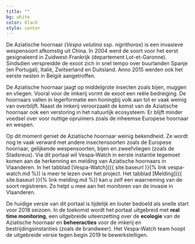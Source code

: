 ```yaml
---
title: ""
bg: white     
color: black  
style: center
---
```


De Aziatische hoornaar (*Vespa velutina* ssp. *nigrithorax*) is een invasieve wespensoort afkomstig uit China. In 2004 werd de soort voor het eerst gesignaleerd in Zuidwest-Frankrijk (departement Lot-et-Garonne). Sindsdien verspreidde de exoot zich in snel tempo over buurlanden Spanje (en Portugal), Italië, Zwitserland en Duitsland. Anno 2015 werden ook het eerste nesten in België aangetroffen.

De Aziatische hoornaar jaagt op middelgrote insecten zoals bijen, muggen en vliegen. Vooral voor de imkerij vormt de exoot een reële bedreiging. De hoornaars vallen in legerformatie een honingbij volk aan tot er vaak weinig van overblijft. Naast de imkerij veroorzaakt de komst van de Aziatische hoornaar ook een verstoring in het natuurlijk ecosysteem. Er blijft minder voedsel over voor nuttige opruimers zoals de inheemse Europese hoornaar en wespen.

Op dit moment geniet de Aziatische hoornaar weinig bekendheid. Ze wordt nog te vaak verward met andere insectensoorten zoals de Europese hoornaar, gelijkende wespensoorten, bijen en zweefvliegen (zoals de Stadsreus). Via dit portaal wil Vespa-Watch in eerste instantie tegemoet komen aan de herkenning en melding van Aziatische hoornaars in Vlaanderen. In het tabblad [Vespa-Watch]({{ site.baseurl }}{% link vespa-watch.md %}) is meer te lezen over het project. Het tabblad [Melding]({{ site.baseurl }}{% link melding.md %}) kan u zelf een waarneming van de soort registreren. Zo helpt u mee aan het monitoren van de invasie in Vlaanderen.

De huidige versie van dit portaal is tijdelijk en louter bedoeld als snelle start voor 2018 seizoen. In de toekomst wordt het portaal uitgebreid met **real time monitoring**, een uitgebreide uiteenzetting over de **ecologie** van de Aziatische hoornaar en **beheeracties** voor de imkerij en bestrijdingsinstanties (zoals de brandweer). Het Vespa-Watch team hoopt de uitgebreide versie tegen begin 2019 te bewerkstelligen.
